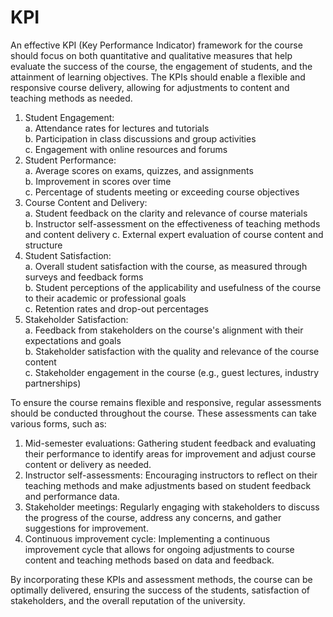 # KPI

An effective KPI (Key Performance Indicator) framework for the course should focus on both quantitative and qualitative measures that help evaluate the success of the course, the engagement of students, and the attainment of learning objectives. The KPIs should enable a flexible and responsive course delivery, allowing for adjustments to content and teaching methods as needed.

1. Student Engagement: \
   a. Attendance rates for lectures and tutorials \
   b. Participation in class discussions and group activities \
   c. Engagement with online resources and forums
2. Student Performance: \
   a. Average scores on exams, quizzes, and assignments \
   b. Improvement in scores over time \
   c. Percentage of students meeting or exceeding course objectives
3. Course Content and Delivery: \
   a. Student feedback on the clarity and relevance of course materials \
   b. Instructor self-assessment on the effectiveness of teaching methods and content delivery c. External expert evaluation of course content and structure
4. Student Satisfaction: \
   a. Overall student satisfaction with the course, as measured through surveys and feedback forms \
   b. Student perceptions of the applicability and usefulness of the course to their academic or professional goals \
   c. Retention rates and drop-out percentages
5. Stakeholder Satisfaction: \
   a. Feedback from stakeholders on the course's alignment with their expectations and goals \
   b. Stakeholder satisfaction with the quality and relevance of the course content \
   c. Stakeholder engagement in the course (e.g., guest lectures, industry partnerships)

To ensure the course remains flexible and responsive, regular assessments should be conducted throughout the course. These assessments can take various forms, such as:

1. Mid-semester evaluations: Gathering student feedback and evaluating their performance to identify areas for improvement and adjust course content or delivery as needed.
2. Instructor self-assessments: Encouraging instructors to reflect on their teaching methods and make adjustments based on student feedback and performance data.
3. Stakeholder meetings: Regularly engaging with stakeholders to discuss the progress of the course, address any concerns, and gather suggestions for improvement.
4. Continuous improvement cycle: Implementing a continuous improvement cycle that allows for ongoing adjustments to course content and teaching methods based on data and feedback.

By incorporating these KPIs and assessment methods, the course can be optimally delivered, ensuring the success of the students, satisfaction of stakeholders, and the overall reputation of the university.
